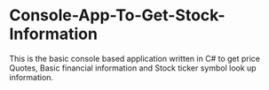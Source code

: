 # Console-App-To-Get-Stock-Information

This is the basic console based application written in C# to get price Quotes, Basic financial information and Stock ticker symbol look up information. 
